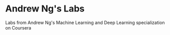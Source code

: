 # Andrew Ng's Labs

Labs from Andrew Ng's Machine Learning and Deep Learning specialization on Coursera
